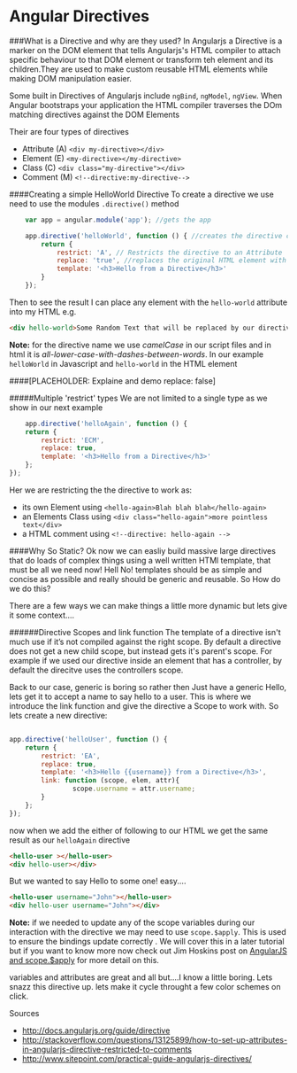 Angular Directives
========================

###What is a Directive and why are they used?
In Angularjs a Directive is a marker on the DOM element that tells Angularjs's HTML compiler  to attach specific behaviour to that DOM element or transform teh element and its children.They are used to make custom reusable HTML elements while making DOM manipulation easier.

Some built in Directives of Angularjs include `ngBind`, `ngModel`, `ngView`. When Angular bootstraps your application the HTML compiler traverses the DOm matching directives against the DOM Elements


Their are four types of directives

 * Attribute  (A)  `<div my-directive></div>`
 * Element (E)    `<my-directive></my-directive>`
 * Class (C)     `<div class="my-directive"></div>`
 * Comment (M)   `<!--directive:my-directive-->`


####Creating a simple HelloWorld Directive
To create a directive we use need to use the modules `.directive()` method

```js
    var app = angular.module('app'); //gets the app

    app.directive('helloWorld', function () { //creates the directive called 'helloWorld'
        return {
            restrict: 'A', // Restricts the directive to an Attribute
            replace: 'true', //replaces the original HTML element with the result
            template: '<h3>Hello from a Directive</h3>'
        }
    });
```

Then to see the result I can place any element with the `hello-world` attribute into my HTML e.g.
```html
<div hello-world>Some Random Text that will be replaced by our directive</div>
```
**Note:** for the directive name we use *camelCase* in our script files and in html it is *all-lower-case-with-dashes-between-words*. In our example `helloWorld` in Javascript and `hello-world` in the HTML element

####[PLACEHOLDER: Explaine and demo replace: false]

#####Multiple 'restrict' types
We are not limited to a single type as we show in our next example
```js
    app.directive('helloAgain', function () {
    return {
        restrict: 'ECM',
        replace: true,
        template: '<h3>Hello from a Directive</h3>'
    };
});
```

Her we are restricting the the directive to work as:

 * its own Element using `<hello-again>Blah blah blah</hello-again>`
 * an Elements Class using `<div class="hello-again">more pointless text</div>`
 * a HTML comment using `<!--directive: hello-again -->`



####Why So Static?
Ok now we can easliy build massive large directives that do loads of complex things using a well written HTMl template, that must be all we need now! Hell No! templates should be as simple and concise as possible and really should be generic and reusable. So How do we do this?

There are a few ways we can make things a little more dynamic but lets give it some context....

######Directive Scopes and link function
The template of a directive isn't much use if it’s not compiled against the right scope. By default a directive does not get a new child scope, but instead gets it's parent's scope. For example if we used our directive inside an element that has a controller, by default the direcitve uses the controllers scope.

Back to our case, generic is boring so rather then Just have a generic Hello, lets get it to accept a name to say hello to a user. This is where we introduce the link function and give the directive a Scope to work with. So lets create a new directive:

```js

app.directive('helloUser', function () {
    return {
        restrict: 'EA',
        replace: true,
        template: '<h3>Hello {{username}} from a Directive</h3>',
        link: function (scope, elem, attr){
                scope.username = attr.username;
        }
    };
});

```
now when we add the either of following to our HTML we get the same result as our `helloAgain` directive
```html
<hello-user ></hello-user>
<div hello-user></div>
```
But we wanted to say Hello to some one! easy....
```html
<hello-user username="John"></hello-user>
<div hello-user username="John"></div>
```
**Note:** if we needed to update any of the scope variables during our interaction with the directive we may need to use `scope.$apply`. This is used to ensure the bindings update correctly . We will cover this in a later tutorial but if you want to know more now check out Jim Hoskins post on [AngularJS and scope.$apply](http://jimhoskins.com/2012/12/17/angularjs-and-apply.html) for more detail on this.

variables and attributes are great and all but....I know a little boring. Lets snazz this directive up. lets make it cycle throught a few color schemes on click.







Sources

 * http://docs.angularjs.org/guide/directive
 * http://stackoverflow.com/questions/13125899/how-to-set-up-attributes-in-angularjs-directive-restricted-to-comments
 * http://www.sitepoint.com/practical-guide-angularjs-directives/